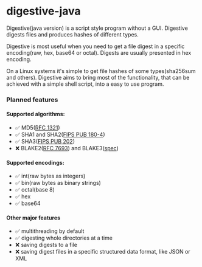 # digestive-java
Digestive(java version) is a script style program without a GUI.
Digestive digests files and produces hashes of different types.

Digestive is most useful when you need to get a file digest in a specific encoding(raw, hex, base64 or octal).
Digests are usually presented in hex encoding.

On a Linux systems it's simple to get file hashes of some types(sha256sum and others).
Digestive aims to bring most of the functionality, that can be achieved with a simple shell script, into a easy to use program.

### Planned features
#### Supported algorithms:
* ✅ MD5([RFC 1321](https://datatracker.ietf.org/doc/html/rfc1321))
* ✅ SHA1 and SHA2([FIPS PUB 180-4](https://nvlpubs.nist.gov/nistpubs/FIPS/NIST.FIPS.180-4.pdf))
* ✅ SHA3([FIPS PUB 202](https://nvlpubs.nist.gov/nistpubs/FIPS/NIST.FIPS.202.pdf))
* ❌ BLAKE2([RFC 7693](https://datatracker.ietf.org/doc/html/rfc7693)) and BLAKE3([spec](https://github.com/BLAKE3-team/BLAKE3-specs/blob/master/blake3.pdf))

#### Supported encodings:
* ✅ int(raw bytes as integers)
* ✅ bin(raw bytes as binary strings)
* ✅ octal(base 8)
* ✅ hex
* ✅ base64

#### Other major features
* ✅ multithreading by default
* ✅ digesting whole directories at a time
* ❌ saving digests to a file
* ❌ saving digest files in a specific structured data format, like JSON or XML
